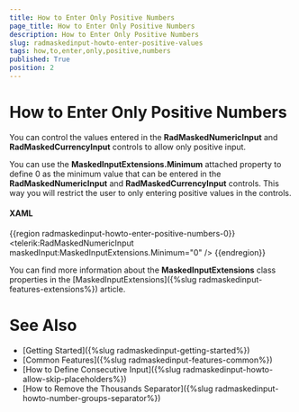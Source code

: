 ```yaml
---
title: How to Enter Only Positive Numbers
page_title: How to Enter Only Positive Numbers
description: How to Enter Only Positive Numbers
slug: radmaskedinput-howto-enter-positive-values
tags: how,to,enter,only,positive,numbers
published: True
position: 2
---
```


# How to Enter Only Positive Numbers

You can control the values entered in the __RadMaskedNumericInput__ and __RadMaskedCurrencyInput__ controls to allow only positive input.

You can use the __MaskedInputExtensions.Minimum__ attached property to define 0 as the minimum value that can be entered in the __RadMaskedNumericInput__ and __RadMaskedCurrencyInput__ controls. This way you will restrict the user to only entering positive values in the controls.

#### __XAML__
{{region radmaskedinput-howto-enter-positive-numbers-0}}
	<UserControl x:Class="MaskedInputSample.MainPage" 
	             xmlns="http://schemas.microsoft.com/winfx/2006/xaml/presentation"
	             xmlns:x="http://schemas.microsoft.com/winfx/2006/xaml"
	             xmlns:d="http://schemas.microsoft.com/expression/blend/2008"
	             xmlns:maskedInput="clr-namespace:Telerik.Windows.Controls.MaskedInput;assembly=Telerik.Windows.Controls.Input"
	             xmlns:mc="http://schemas.openxmlformats.org/markup-compatibility/2006"
	             xmlns:telerik="http://schemas.telerik.com/2008/xaml/presentation"
	             d:DesignHeight="300"
	             d:DesignWidth="400"
	             mc:Ignorable="d">
	    <telerik:RadMaskedNumericInput maskedInput:MaskedInputExtensions.Minimum="0" />
	</UserControl>
{{endregion}}

You can find more information about the __MaskedInputExtensions__ class properties in the [MaskedInputExtensions]({%slug radmaskedinput-features-extensions%}) article.

# See Also
 * [Getting Started]({%slug radmaskedinput-getting-started%})
 * [Common Features]({%slug radmaskedinput-features-common%})
 * [How to Define Consecutive Input]({%slug radmaskedinput-howto-allow-skip-placeholders%})
 * [How to Remove the Thousands Separator]({%slug radmaskedinput-howto-number-groups-separator%})